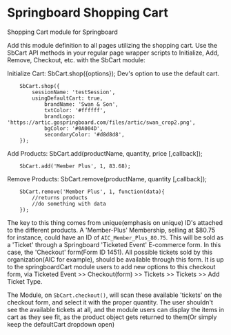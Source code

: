 # Springboard Shopping Cart  
Shopping Cart module for Springboard

Add this module definition to all pages utilizing the shopping cart. Use the SbCart API methods in your regular page wrapper scripts to Initialize, Add, Remove, Checkout, etc. with the SbCart module:   

Initialize Cart: SbCart.shop({options}); Dev's option to use the default cart.
```
	SbCart.shop({
		sessionName: 'testSession',
		usingDefaultCart: true,
    		brandName: 'Swan & Son',
    		txtColor: '#ffffff',
    		brandLogo: 'https://artic.gospringboard.com/files/artic/swan_crop2.png',
    		bgColor: '#0A004D',
    		secondaryColor: '#d8d8d8',
	});
```

Add Products: SbCart.add(productName, quantity, price [,callback]);
```
	SbCart.add('Member Plus', 1, 83.68);
```

Remove Products: SbCart.remove(productName, quantity [,callback]);
```
	SbCart.remove('Member Plus', 1, function(data){
		//returns products
		//do something with data
	});
```	

The key to this thing comes from unique(emphasis on unique) ID's attached to the different products. A 'Member-Plus' Membership, selling at $80.75 for instance, could have an ID of `AIC_Member_Plus_80.75`. This will be sold as a 'Ticket' through a Springboard 'Ticketed Event' E-commerce form. In this case, the 'Checkout' form(Form ID 1451). All possible tickets sold by this organization(AIC for example), should be available through this form. It is up to the springboardCart module users to add new options to this checkout form, via Ticketed Event >> Checkout(form) >> Tickets >> Tickets >> Add Ticket Type. 

The Module, on `SbCart.checkout()`, will scan these available 'tickets' on the checkout form, and select it with the proper quantity. The user shouldn't see the available tickets at all, and the module users can display the items in cart as they see fit, as the product object gets returned to them(Or simply keep the defaultCart dropdown open)
